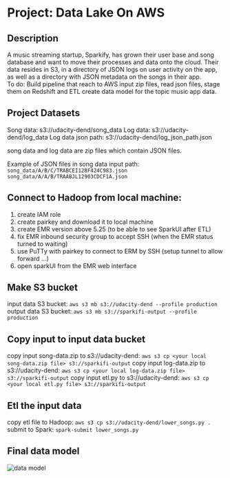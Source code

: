 # Project: Data Lake On AWS


## Description
A music streaming startup, Sparkify, has grown their user base and song database and want to move their processes and data onto the cloud. Their data resides in S3, in a directory of JSON logs on user activity on the app, as well as a directory with JSON metadata on the songs in their app.
<br />
To do: Build pipeline that reach to AWS input zip files, read json files, stage them on Redshift and ETL create data model for the topic music app data.


## Project Datasets
Song data: s3://udacity-dend/song_data
Log data: s3://udacity-dend/log_data
Log data json path: s3://udacity-dend/log_json_path.json

song data and log data are zip files which contain JSON files.

Example of JSON files in song data input path:
`song_data/A/B/C/TRABCEI128F424C983.json`
`song_data/A/A/B/TRAABJL12903CDCF1A.json`


## Connect to Hadoop from local machine:
1. create IAM role
2. create  pairkey and download it to local machine
3. create EMR version above 5.25 (to be able to see SparkUI after ETL)
4. fix EMR inbound security group to accept SSH (when the EMR status turned to waiting)
5. use PuTTy with pairkey to connect to ERM by SSH (setup tunnel to allow forward ...)
6. open sparkUI from the EMR web interface


## Make S3 bucket
input data S3 bucket: `aws s3 mb s3://udacity-dend --profile production`
output data S3 bucket: `aws s3 mb s3://sparkifi-output --profile production`


## Copy input to input data bucket
copy input song-data.zip to s3://udacity-dend: 
`aws s3 cp <your local song-data.zip file> s3://sparkifi-output`
copy input log-data.zip to s3://udacity-dend: 
`aws s3 cp <your local log-data.zip file> s3://sparkifi-output`
copy input etl.py to s3://udacity-dend: 
`aws s3 cp <your local etl.py file> s3://sparkifi-output`


## Etl the input data
copy etl file to Hadoop: `aws s3 cp s3://udacity-dend/lower_songs.py .`
submit to Spark: `spark-submit lower_songs.py`


## Final data model
![data model](https://github.com/thuchh/Data-lake-on-AWS/blob/main/data-model.png)
